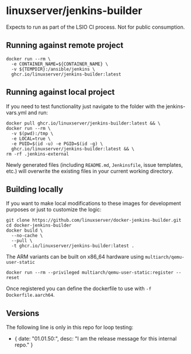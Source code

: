<!-- DO NOT EDIT THIS FILE MANUALLY  -->
<!-- Please read the https://github.com/linuxserver/docker-jenkins-builder/blob/master/.github/CONTRIBUTING.md -->

# linuxserver/jenkins-builder

Expects to run as part of the LSIO CI process. Not for public consumption.

## Running against remote project

```shell
docker run --rm \
  -e CONTAINER_NAME=${CONTAINER_NAME} \
  -v ${TEMPDIR}:/ansible/jenkins \
  ghcr.io/linuxserver/jenkins-builder:latest
```

## Running against local project

If you need to test functionality just navigate to the folder with the jenkins-vars.yml and run:

```shell
docker pull ghcr.io/linuxserver/jenkins-builder:latest && \
docker run --rm \
  -v $(pwd):/tmp \
  -e LOCAL=true \
  -e PUID=$(id -u) -e PGID=$(id -g) \
  ghcr.io/linuxserver/jenkins-builder:latest && \
rm -rf .jenkins-external
```

Newly generated files (including `README.md`, `Jenkinsfile`, issue templates, etc.) will overwrite the existing files in your current working directory.

## Building locally

If you want to make local modifications to these images for development purposes or just to customize the logic:

```shell
git clone https://github.com/linuxserver/docker-jenkins-builder.git
cd docker-jenkins-builder
docker build \
  --no-cache \
  --pull \
  -t ghcr.io/linuxserver/jenkins-builder:latest .
```

The ARM variants can be built on x86_64 hardware using `multiarch/qemu-user-static`

```shell
docker run --rm --privileged multiarch/qemu-user-static:register --reset
```

Once registered you can define the dockerfile to use with `-f Dockerfile.aarch64`.

## Versions

The following line is only in this repo for loop testing:

- { date: "01.01.50:", desc: "I am the release message for this internal repo." }
